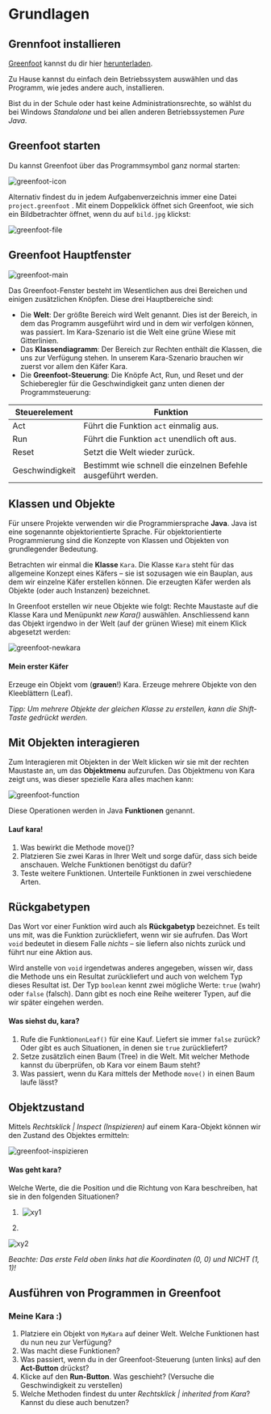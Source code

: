 # Grundlagen
## Grennfoot installieren

[Greenfoot](https://www.greenfoot.org/) kannst du dir hier [herunterladen](https://www.greenfoot.org/download).

Zu Hause kannst du einfach dein Betriebssystem auswählen und das Programm, wie jedes andere auch, installieren.

Bist du in der Schule oder hast keine Administrationsrechte, so wählst du bei Windows *Standalone* und bei allen anderen Betriebssystemen *Pure Java*.

## Greenfoot starten

Du kannst Greenfoot über das Programmsymbol ganz normal starten:

![greenfoot-icon](img/greenfoot-icon.png)

Alternativ findest du in jedem Aufgabenverzeichnis immer eine Datei `project.greenfoot` . Mit einem Doppelklick öffnet sich Greenfoot, wie sich ein Bildbetrachter öffnet, wenn du auf `bild.jpg` klickst:

![greenfoot-file](img/greenfoot-file.png)



## Greenfoot Hauptfenster 

![greenfoot-main](img/greenfoot-main.png)

Das Greenfoot-Fenster besteht im Wesentlichen aus drei Bereichen und einigen zusätzlichen Knöpfen. Diese drei Hauptbereiche sind:

* Die **Welt**: Der größte Bereich wird Welt genannt. Dies ist der Bereich, in dem das Programm ausgeführt wird und in dem wir verfolgen können, was passiert. Im Kara-Szenario ist die Welt eine grüne Wiese mit Gitterlinien.
* Das **Klassendiagramm**: Der Bereich zur Rechten enthält die Klassen, die uns zur Verfügung stehen. In unserem Kara-Szenario brauchen wir zuerst vor allem den Käfer Kara.
* Die **Greenfoot-Steuerung**: Die Knöpfe Act, Run, und Reset und der Schieberegler für die Geschwindigkeit ganz unten dienen der Programmsteuerung:


| Steuerelement   | Funktion                                 |
| --------------- | ---------------------------------------- |
| Act             | Führt die Funktion `act` einmalig aus.   |
| Run             | Führt die Funktion `act` unendlich oft aus. |
| Reset           | Setzt die Welt wieder zurück.            |
| Geschwindigkeit | Bestimmt wie schnell die einzelnen Befehle ausgeführt werden. |

## Klassen und Objekte

Für unsere Projekte verwenden wir die Programmiersprache **Java**. Java ist eine sogenannte objektorientierte Sprache. Für objektorientierte Programmierung sind die Konzepte von Klassen und Objekten von grundlegender Bedeutung.

Betrachten wir einmal die **Klasse** `Kara`. Die Klasse `Kara` steht für das allgemeine Konzept eines Käfers – sie ist sozusagen wie ein Bauplan, aus dem wir einzelne Käfer erstellen können. Die erzeugten Käfer werden als Objekte (oder auch Instanzen) bezeichnet.

In Greenfoot erstellen wir neue Objekte wie folgt: Rechte Maustaste auf die Klasse Kara und Menüpunkt *new Kara()* auswählen. Anschliessend kann das Objekt irgendwo in der Welt (auf der grünen Wiese) mit einem Klick abgesetzt werden:

![greenfoot-newkara](img/greenfoot-newkara.png)



#### Mein erster Käfer

Erzeuge  ein Objekt vom (**grauen**!) Kara. Erzeuge mehrere Objekte von den Kleeblättern (Leaf).

*Tipp: Um mehrere Objekte der gleichen Klasse zu erstellen, kann die Shift-Taste gedrückt werden.*



## Mit Objekten interagieren

Zum Interagieren mit Objekten in der Welt klicken wir sie mit der rechten Maustaste an, um das **Objektmenu** aufzurufen. Das Objektmenu von Kara zeigt uns, was dieser spezielle Kara alles machen kann:

![greenfoot-function](img/greenfoot-function.png)

Diese Operationen werden in Java **Funktionen** genannt.


#### Lauf kara!

1. Was bewirkt die Methode move()?
2. Platzieren Sie zwei Karas in Ihrer Welt und sorge dafür, dass sich beide anschauen. Welche Funktionen benötigst du dafür?
3. Teste  weitere Funktionen. Unterteile Funktionen in zwei verschiedene Arten.


## Rückgabetypen

Das Wort vor einer Funktion wird auch als **Rückgabetyp** bezeichnet. Es teilt uns mit, was die Funktion zurückliefert, wenn wir sie aufrufen. Das Wort `void` bedeutet in diesem Falle *nichts* – sie liefern also nichts zurück und führt nur eine Aktion aus.

Wird anstelle von `void` irgendetwas anderes angegeben, wissen wir, dass die Methode uns ein Resultat zurückliefert und auch von welchem Typ dieses Resultat ist. Der Typ `boolean` kennt zwei mögliche Werte: `true` (wahr) oder `false` (falsch). Dann gibt es noch eine Reihe weiterer Typen, auf die wir später eingehen werden.


#### Was siehst du, kara?

1. Rufe die Funktion`onLeaf()` für eine Kauf. Liefert sie immer `false` zurück? Oder gibt es auch Situationen, in denen sie `true` zurückliefert?
2. Setze zusätzlich einen Baum (Tree) in die Welt. Mit welcher Methode kannst du überprüfen, ob Kara vor einem Baum steht?
3. Was passiert, wenn du Kara mittels der Methode `move()` in einen Baum laufe lässt?



## Objektzustand

Mittels *Rechtsklick | Inspect (Inspizieren)* auf einem Kara-Objekt können wir den Zustand des Objektes ermitteln:

  ![greenfoot-inspizieren](img/greenfoot-inspizieren.png)


#### Was geht kara?

Welche Werte, die die Position und die Richtung von Kara beschreiben, hat sie in den folgenden Situationen? 

1. ​
  ![xy1](/img/xy1.png)

2. 
  ![xy2](/img/xy2.png)

*Beachte: Das erste Feld oben links hat die Koordinaten (0, 0) und NICHT (1, 1)!*

## Ausführen von Programmen in Greenfoot
### Meine Kara :)

1. Platziere ein Objekt von `MyKara` auf deiner Welt. Welche Funktionen hast du nun neu zur Verfügung?
2. Was macht diese Funktionen?
3. Was passiert, wenn du in der Greenfoot-Steuerung (unten links) auf den **Act-Button** drückst?
4. Klicke auf den **Run-Button**. Was geschieht? (Versuche die Geschwindigkeit zu verstellen)
5. Welche Methoden findest du unter *Rechtsklick | inherited from Kara*? Kannst du diese auch benutzen?


